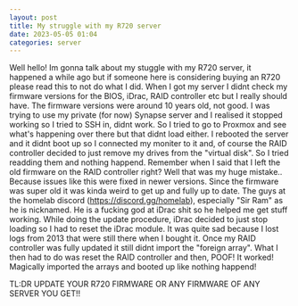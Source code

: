 ```yaml
---
layout: post
title: My struggle with my R720 server
date: 2023-05-05 01:04
categories: server
---
```


Well hello! Im gonna talk about my stuggle with my R720 server, it happened a while ago but if someone here is considering buying an R720 please read this to not do what I did. When I got my server I didnt check my firmware versions for the BIOS, iDrac, RAID controller etc but I really should have. The firmware versions were around 10 years old, not good. I was trying to use my private (for now) Synapse server and I realised it stopped working so I tried to SSH in, didnt work. So I tried to go to Proxmox and see what's happening over there but that didnt load either. I rebooted the server and it didnt boot up so I connected my moniter to it and, of course the RAID controller decided to just remove my drives from the "virtual disk". So I tried readding them and nothing happend. Remember when I said that I left the old firmware on the RAID controller right? Well that was my huge mistake.. Because issues like this were fixed in newer versions. Since the firmware was super old it was kinda weird to get up and fully up to date. The guys at the homelab discord (https://discord.gg/homelab), especially "Sir Ram" as he is nicknamed. He is a fucking god at iDrac shit so he helped me get stuff working. While doing the update procedure, iDrac decided to just stop loading so I had to reset the iDrac module. It was quite sad because I lost logs from 2013 that were still there when I bought it. Once my RAID controller was fully updated it still didnt import the "foreign array". What I then had to do was reset the RAID controller and then, POOF! It worked! Magically imported the arrays and booted up like nothing happend!

TL:DR UPDATE YOUR R720 FIRMWARE OR ANY FIRMWARE OF ANY SERVER YOU GET!!